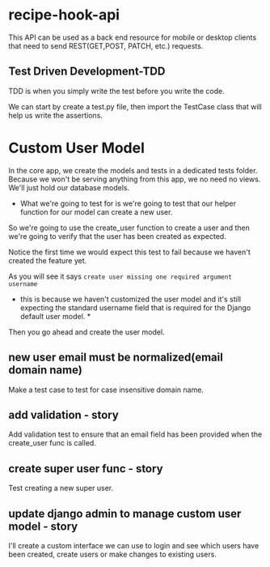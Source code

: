 # recipe-hook-api
This API can be used as a back end resource for mobile or desktop clients that need to send REST(GET,POST, PATCH, etc.) requests.

## Test Driven Development-TDD
TDD is when you simply write the test before you write the code.

We can start by create a test.py file, then import the TestCase class that will help us write the assertions.

# Custom User Model
In the core app, we create the models and tests in a dedicated tests folder. Because we won't be serving anything from this app, we no need no views. We'll just hold our database models.

- What we're going to test for is we're going to test that our helper function for our model can create a new user.

So we're going to use the create_user function to create a user
and then we're going to verify that the user has been created as expected.

Notice the first time we would expect this test to fail because we haven't created the feature yet.

As you will see it says `create user missing one required argument username`

* this is because we haven't customized the user model and it's still expecting the standard username field that is required for the Django default user model. *

Then you go ahead and create the user model.

## new user email must be normalized(email domain name)
Make a test case to test for case insensitive domain name.

## add validation - story
Add validation test to ensure that an email field has been provided when the create_user func is called.

## create super user func - story
Test creating a new super user.

## update django admin to manage custom user model - story
I'll create a custom interface we can use to login and see which users have been created, create users or make changes to existing users.
